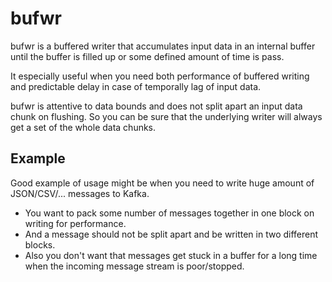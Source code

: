 # bufwr

bufwr is a buffered writer that accumulates input data in an internal buffer until the buffer is filled up or some defined amount of time is pass.

It especially useful when you need both performance of buffered writing and predictable delay in case of temporally lag of input data.

bufwr is attentive to data bounds and does not split apart an input data chunk on flushing. So you can be sure that the underlying writer will always get a set of the whole data chunks.

## Example

Good example of usage might be when you need to write huge amount of JSON/CSV/... messages to Kafka.
- You want to pack some number of messages together in one block on writing for performance.
- And a message should not be split apart and be written in two different blocks.
- Also you don't want that messages get stuck in a buffer for а long time when the incoming message stream is poor/stopped.
